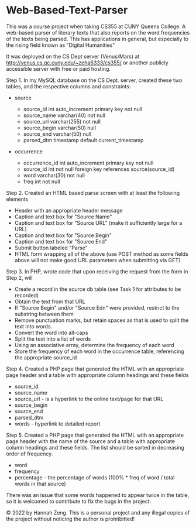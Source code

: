 # Web-Based-Text-Parser
This was a course project when taking CS355 at CUNY Queens College. A web-based parser of literary texts that also reports on the word frequencies of the texts being parsed. This has applications in general, but especially to the rising field known as "Digital Humanities"

It was deployed on the CS Dept server (Venus/Mars) at http://venus.cs.qc.cuny.edu/~zeha6333/cs355/ or another publicly accessible server with free or paid hosting. 

Step 1. In my MySQL database on the CS Dept. server, created these two tables, and the respective columns and constraints: 
  - source
    * source_id int auto_increment primary key not null
    * source_name varchar(40) not null
    * source_url varchar(255) not null
    * source_begin varchar(50) null
    * source_end varchar(50) null
    * parsed_dtm timestamp default current_timestamp
         
 - occurrence
   * occurrence_id int auto_increment primary key not null
   * source_id int not null foreign key references source(source_id)
   * word varchar(30) not null
   * freq int not null



   
Step 2. Created an HTML based parse screen with at least the following elements
 * Header with an appropriate header message
 * Caption and text box for "Source Name"
 * Caption and text box for "Source URL" (make it sufficiently large for a URL)
 * Caption and text box for "Source Begin"
 * Caption and text box for "Source End"
 * Submit button labeled "Parse"
 * HTML form wrapping all of the above (use POST method as some fields above will not make good URL parameters when submitting via GET)

Step 3. In PHP, wrote code that upon receiving the request from the form in Step 2, will 
 * Create a record in the source db table (see Task 1 for attributes to be recorded)
 * Obtain the text from that URL
 * If "Source Begin" and/or "Source Edn" were provided, restrict to the substring between them
 * Remove punctuation marks, but retain spaces as that is used to split the text into words.
 * Convert the word into all-caps
 * Split the text into a list of words
 * Using an associative array, determine the frequency of each word
 * Store the frequency of each word in the occurrence table, referencing the appropriate source_id

Step 4. Created a PHP page that generated the HTML with an appropriate page header and a table with appropriate column headings and these fields
 * source_id
 * source_name
 * source_url - is a hyperlink to the online text/page for that URL
 * source_begin
 * source_end
 * parsed_dtm
 * words - hyperlink to detailed report 

Step 5. Created a PHP page that generated the HTML with an appropriate page header with the name of the source and a table with appropriate column headings and these fields. The list should be sorted in decreasing order of frequency.
 * word
 * frequency
 * percentage - the percentage of words (100% * freq of word / total words in that source) 

There was an issue that some words happened to appear twice in the table, so it is welcomed to contribute to fix the bugs in the project.

 &copy; 2022 by Hannah Zeng. This is a personal project and any illegal copies of the project without noticing the author is prohitbitted!
